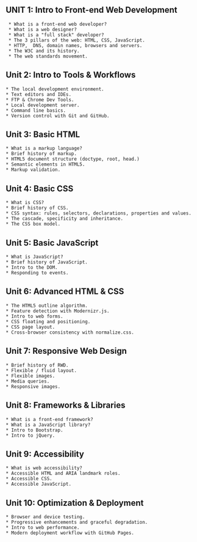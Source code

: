 ## UNIT 1: Intro to Front-end Web Development
	 * What is a front-end web developer?
	 * What is a web designer?
	 * What is a "full stack" developer?
	 * The 3 pillars of the web: HTML, CSS, JavaScript.
	 * HTTP,  DNS, domain names, browsers and servers.
	 * The W3C and its history.
	 * The web standards movement.

## Unit 2: Intro to Tools & Workflows
	* The local development environment.
	* Text editors and IDEs.
	* FTP & Chrome Dev Tools.
	* Local development server.
	* Command line basics.
	* Version control with Git and GitHub.

## Unit 3: Basic HTML
	* What is a markup language?
	* Brief history of markup.
	* HTML5 document structure (doctype, root, head.)
	* Semantic elements in HTML5.
	* Markup validation.

## Unit 4: Basic CSS
	* What is CSS?
	* Brief history of CSS.
	* CSS syntax: rules, selectors, declarations, properties and values.
	* The cascade, specificity and inheritance.
	* The CSS box model.

## Unit 5: Basic JavaScript
	* What is JavaScript?
	* Brief history of JavaScript.
	* Intro to the DOM.
	* Responding to events.

## Unit 6: Advanced HTML & CSS
	* The HTML5 outline algorithm.
	* Feature detection with Modernizr.js.
	* Intro to web forms.
	* CSS floating and positioning.
	* CSS page layout.
	* Cross-browser consistency with normalize.css.

## Unit 7: Responsive Web Design
	* Brief history of RWD.
	* Flexible / fluid layout.
	* Flexible images.
	* Media queries.
	* Responsive images.

## Unit 8: Frameworks & Libraries
	* What is a front-end framework?
	* What is a JavaScript library?
	* Intro to Bootstrap.
	* Intro to jQuery.

## Unit 9: Accessibility
	* What is web accessibility?
	* Accessible HTML and ARIA landmark roles.
	* Accessible CSS.
	* Accessible JavaScript.

## Unit 10: Optimization & Deployment
	* Browser and device testing.
	* Progressive enhancements and graceful degradation.
	* Intro to web performance.
	* Modern deployment workflow with GitHub Pages.
